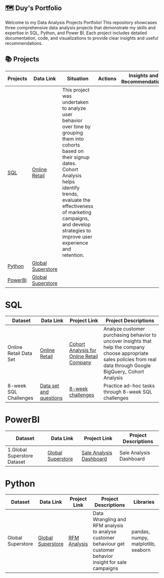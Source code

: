 ## 🗺 **Duy's Portfolio**
Welcome to my Data Analysis Projects Portfolio! This repository showcases three comprehensive data analysis projects that demonstrate my skills and expertise in SQL, Python, and Power BI. Each project includes detailed documentation, code, and visualizations to provide clear insights and useful recommendations.

## 📚 **Projects**

Projects | Data Link | Situation | Actions | Insights and Recommendations 
--- | ---| ---| ---| ---|
[SQL](https://github.com/AnhDuyVu/Business-Case-Analysis/tree/main/SQL%20Project) |  [Online Retail](https://www.kaggle.com/datasets/tunguz/online-retail) | This project was undertaken to analyze user behavior over time by grouping them into cohorts based on their signup dates. Cohort Analysis helps identify trends, evaluate the effectiveness of marketing campaigns, and develop strategies to improve user experience and retention. |
[Python](https://github.com/AnhDuyVu/Business-Case-Analysis/tree/main/Python%20Project) | [Global Superstore](https://www.kaggle.com/datasets/apoorvaappz/global-super-store-dataset) |
[PowerBI](https://github.com/AnhDuyVu/Business-Case-Analysis/tree/main/PowerBI%20Project) | [Global Superstore](https://www.kaggle.com/datasets/shekpaul/global-superstore) |
# SQL

Dataset | Data Link | Project Link | Project Descriptions
--- | ---| ---| ---|
Online Retail Data Set | [Online Retail](https://www.kaggle.com/datasets/tunguz/online-retail) | [Cohort Analysis for Online Retail Company](https://github.com/AnhDuyVu/Business-Case-Analysis/tree/main/Cohort%20Analysis%20for%20Online%20Retail%20Company#readme)| Analyze customer purchasing behavior to uncover insights that help the company choose appropriate sales policies from real data through Google BigQuery_ Cohort Analysis
8-week SQL Challenges | [Data set and questions](https://8weeksqlchallenge.com/) | [8-week challenges](https://github.com/AnhDuyVu/Data-Analysis-Projects/tree/main/8-Week%20SQL%20Challenges) | Practice ad-hoc tasks through 8-week SQL challenges

# PowerBI

Dataset | Data Link | Project Link | Project Descriptions
---| ---| ---| --- |
1.Global Superstore Dataset | [Global Superstore](https://www.kaggle.com/datasets/shekpaul/global-superstore) | [Sale Analysis Dashboard](https://github.com/AnhDuyVu/Business-Case-Analysis/blob/main/Sale%20Analysis%20for%20Global%20Superstore/README.md)|Sale Analysis Dashboard

# Python
Dataset | Data Link | Project Link | Project Descriptions |Libraries
--- | --- | ---| --- | --- |
Global Superstore | [Global Superstore](https://www.kaggle.com/datasets/apoorvaappz/global-super-store-dataset) | [RFM Analysis](https://github.com/AnhDuyVu/Data-Analysis-Projects/blob/4fcd675d3c2719a258b970ad9b1236e8f4745429/RFM%20Analysis%20in%20Python/RFM_analysis_project_global_superstore_by_Python.ipynb)| Data Wrangling and RFM analysis to analyse customer behaviour get customer behavior insight for sale campaigns | pandas, numpy, matplotlib, seaborn
